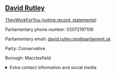 ## <a href="https://members.parliament.uk/member/4033/contact">David Rutley</a>

<a href="https://www.theyworkforyou.com/mp/24820/david_rutley/macclesfield">TheyWorkForYou (voting record, statements)</a> 

Parliamentary phone number: 02072197106 

Parliamentary email: david.rutley.mp@parliament.uk 

Party: Conservative 

Borough: Macclesfield 

<details><summary>Extra contact information and social media</summary> 
<li>Website: http://www.davidrutley.org.uk</li>
<li>Twitter: https://twitter.com/DavidRutleyMP</li>
<li>Constituency office phone number: 01625422848</li>
<li>Constituency office email:</li>
<li>Facebook:</li>
<li>Instagram:</li>
<li>Youtube:</li>
<li>Linkedin:</li>
<li>Government department phone number:</li>
<li>Government department email:</li>
<li>Threads:</li>
<li>Party office phone number:</li>
<li>Party office email:</li>
<li>Tiktok:</li>
</details>